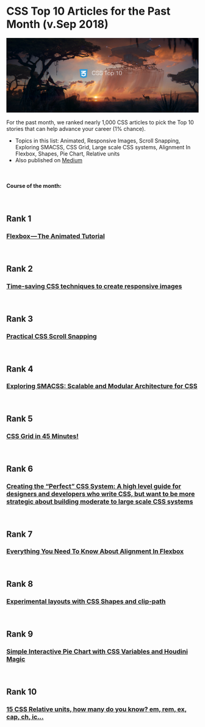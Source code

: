 # CSS Top 10 Articles for the Past Month (v.Sep 2018)

<img src="sep-CSS-top10.png" width="800" alt="Mybridge"></a>

For the past month, we ranked nearly 1,000 CSS articles to pick the Top 10 stories that can help advance your career (1% chance).
 
* Topics in this list: Animated, Responsive Images, Scroll Snapping, Exploring SMACSS, CSS Grid, Large scale CSS systems, Alignment In Flexbox, Shapes, Pie Chart, Relative units
* Also published on [Medium](https://goo.gl/3r3cbd)

<br>

#### Course of the month:

<br>

## Rank 1
### [Flexbox — The Animated Tutorial](https://medium.com/@js_tut/flexbox-the-animated-tutorial-8075cbe4c1b2?utm_source=mybridge&utm_medium=blog&utm_campaign=read_more)


<br>

## Rank 2
### [Time-saving CSS techniques to create responsive images](https://medium.freecodecamp.org/time-saving-css-techniques-to-create-responsive-images-ebb1e84f90d5?utm_source=mybridge&utm_medium=blog&utm_campaign=read_more)


<br>

## Rank 3
### [Practical CSS Scroll Snapping](https://css-tricks.com/practical-css-scroll-snapping?utm_source=mybridge&utm_medium=blog&utm_campaign=read_more)


<br>

## Rank 4
### [Exploring SMACSS: Scalable and Modular Architecture for CSS](https://www.toptal.com/css/smacss-scalable-modular-architecture-css?utm_source=mybridge&utm_medium=blog&utm_campaign=read_more)


<br>

## Rank 5
### [CSS Grid in 45 Minutes!](https://www.youtube.com/watch?v=DCZdCKjnBCs?utm_source=mybridge&utm_medium=blog&utm_campaign=read_more)


<br>

## Rank 6
### [Creating the “Perfect” CSS System: A high level guide for designers and developers who write CSS, but want to be more strategic about building moderate to large scale CSS systems](https://medium.com/gusto-design/creating-the-perfect-css-system-fa38f5bcdd9e?utm_source=mybridge&utm_medium=blog&utm_campaign=read_more)


<br>

## Rank 7
### [Everything You Need To Know About Alignment In Flexbox](https://www.smashingmagazine.com/2018/08/flexbox-alignment?utm_source=mybridge&utm_medium=blog&utm_campaign=read_more)


<br>

## Rank 8
### [Experimental layouts with CSS Shapes and clip-path](https://codepen.io/michellebarker/post/experimental-layouts-with-css-shapes-and-clip-path?utm_source=mybridge&utm_medium=blog&utm_campaign=read_more)


<br>

## Rank 9
### [Simple Interactive Pie Chart with CSS Variables and Houdini Magic](https://css-tricks.com/simple-interactive-pie-chart-with-css-variables-and-houdini-magic?utm_source=mybridge&utm_medium=blog&utm_campaign=read_more)


<br>

## Rank 10
### [15 CSS Relative units, how many do you know? em, rem, ex, cap, ch, ic...](https://dev.to/bytegasm/15-css-relative-units-how-many-do-you-know-em-rem-ex-cap-ch-ic-6m?utm_source=mybridge&utm_medium=blog&utm_campaign=read_more)


                    
